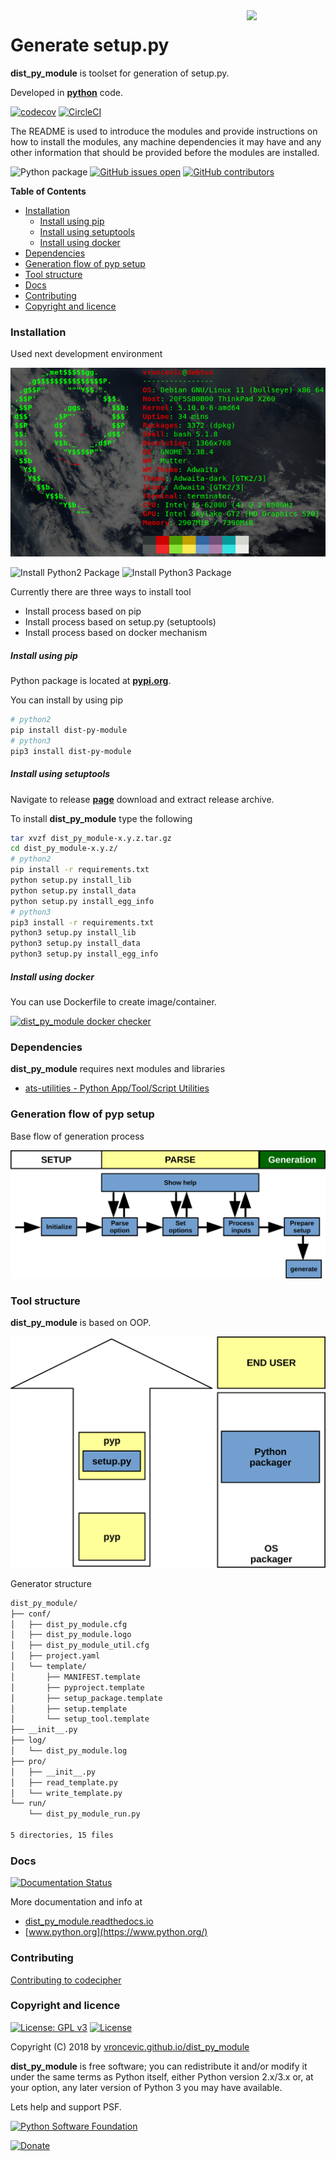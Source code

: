 <img align="right" src="https://raw.githubusercontent.com/vroncevic/dist_py_module/dev/docs/dist_py_module_logo.png" width="25%">

# Generate setup.py

**dist_py_module** is toolset for generation of setup.py.

Developed in **[python](https://www.python.org/)** code.

[![codecov](https://codecov.io/gh/vroncevic/dist_py_module/branch/dev/graph/badge.svg?token=Y6VSNLJ45R)](https://codecov.io/gh/vroncevic/dist_py_module)
[![CircleCI](https://circleci.com/gh/vroncevic/dist_py_module/tree/master.svg?style=svg)](https://circleci.com/gh/vroncevic/dist_py_module/tree/master)

The README is used to introduce the modules and provide instructions on
how to install the modules, any machine dependencies it may have and any
other information that should be provided before the modules are installed.

![Python package](https://github.com/vroncevic/dist_py_module/workflows/Python%20package/badge.svg?branch=master) [![GitHub issues open](https://img.shields.io/github/issues/vroncevic/dist_py_module.svg)](https://github.com/vroncevic/dist_py_module/issues) [![GitHub contributors](https://img.shields.io/github/contributors/vroncevic/dist_py_module.svg)](https://github.com/vroncevic/dist_py_module/graphs/contributors)

<!-- START doctoc generated TOC please keep comment here to allow auto update -->
<!-- DON'T EDIT THIS SECTION, INSTEAD RE-RUN doctoc TO UPDATE -->
**Table of Contents**

- [Installation](#installation)
    - [Install using pip](#install-using-pip)
    - [Install using setuptools](#install-using-setuptools)
    - [Install using docker](#install-using-docker)
- [Dependencies](#dependencies)
- [Generation flow of pyp setup](#generation-flow-of-pyp-setup)
- [Tool structure](#tool-structure)
- [Docs](#docs)
- [Contributing](#contributing)
- [Copyright and licence](#copyright-and-licence)

<!-- END doctoc generated TOC please keep comment here to allow auto update -->

### Installation

Used next development environment

![Development environment](https://raw.githubusercontent.com/vroncevic/dist_py_module/dev/docs/debtux.png)

![Install Python2 Package](https://github.com/vroncevic/dist_py_module/workflows/Install%20Python2%20Package%20dist_py_module/badge.svg?branch=master) ![Install Python3 Package](https://github.com/vroncevic/dist_py_module/workflows/Install%20Python3%20Package%20dist_py_module/badge.svg?branch=master)

Currently there are three ways to install tool
* Install process based on pip
* Install process based on setup.py (setuptools)
* Install process based on docker mechanism

##### Install using pip

Python package is located at **[pypi.org](https://pypi.org/project/dist-py-module/)**.

You can install by using pip

```bash
# python2
pip install dist-py-module
# python3
pip3 install dist-py-module
```

##### Install using setuptools

Navigate to release **[page](https://github.com/vroncevic/dist_py_module/releases/)** download and extract release archive.

To install **dist_py_module** type the following

```bash
tar xvzf dist_py_module-x.y.z.tar.gz
cd dist_py_module-x.y.z/
# python2
pip install -r requirements.txt
python setup.py install_lib
python setup.py install_data
python setup.py install_egg_info
# python3
pip3 install -r requirements.txt
python3 setup.py install_lib
python3 setup.py install_data
python3 setup.py install_egg_info
```

##### Install using docker

You can use Dockerfile to create image/container.

[![dist_py_module docker checker](https://github.com/vroncevic/dist_py_module/workflows/dist_py_module%20docker%20checker/badge.svg)](https://github.com/vroncevic/dist_py_module/actions?query=workflow%3A%22dist_py_module+docker+checker%22)

### Dependencies

**dist_py_module** requires next modules and libraries

* [ats-utilities - Python App/Tool/Script Utilities](https://pypi.org/project/ats-utilities/)

### Generation flow of pyp setup

Base flow of generation process

![Setup generation flow](https://raw.githubusercontent.com/vroncevic/dist_py_module/dev/docs/python_setup_flow.png)

### Tool structure

**dist_py_module** is based on OOP.

![Setup tool flow](https://raw.githubusercontent.com/vroncevic/dist_py_module/dev/docs/python_setup.png)

Generator structure

```bash
dist_py_module/
├── conf/
│   ├── dist_py_module.cfg
│   ├── dist_py_module.logo
│   ├── dist_py_module_util.cfg
│   ├── project.yaml
│   └── template/
│       ├── MANIFEST.template
│       ├── pyproject.template
│       ├── setup_package.template
│       ├── setup.template
│       └── setup_tool.template
├── __init__.py
├── log/
│   └── dist_py_module.log
├── pro/
│   ├── __init__.py
│   ├── read_template.py
│   └── write_template.py
└── run/
    └── dist_py_module_run.py

5 directories, 15 files
```

### Docs

[![Documentation Status](https://readthedocs.org/projects/dist_py_module/badge/?version=latest)](https://dist_py_module.readthedocs.io/en/latest/?badge=latest)

More documentation and info at

* [dist_py_module.readthedocs.io](https://dist_py_module.readthedocs.io/en/latest/)
* [www.python.org](https://www.python.org/)

### Contributing

[Contributing to codecipher](CONTRIBUTING.md)

### Copyright and licence

[![License: GPL v3](https://img.shields.io/badge/License-GPLv3-blue.svg)](https://www.gnu.org/licenses/gpl-3.0) [![License](https://img.shields.io/badge/License-Apache%202.0-blue.svg)](https://opensource.org/licenses/Apache-2.0)

Copyright (C) 2018 by [vroncevic.github.io/dist_py_module](https://vroncevic.github.io/dist_py_module)

**dist_py_module** is free software; you can redistribute it and/or modify
it under the same terms as Python itself, either Python version 2.x/3.x or,
at your option, any later version of Python 3 you may have available.

Lets help and support PSF.

[![Python Software Foundation](https://raw.githubusercontent.com/vroncevic/dist_py_module/dev/docs/psf-logo-alpha.png)](https://www.python.org/psf/)

[![Donate](https://www.paypalobjects.com/en_US/i/btn/btn_donateCC_LG.gif)](https://psfmember.org/index.php?q=civicrm/contribute/transact&reset=1&id=2)

